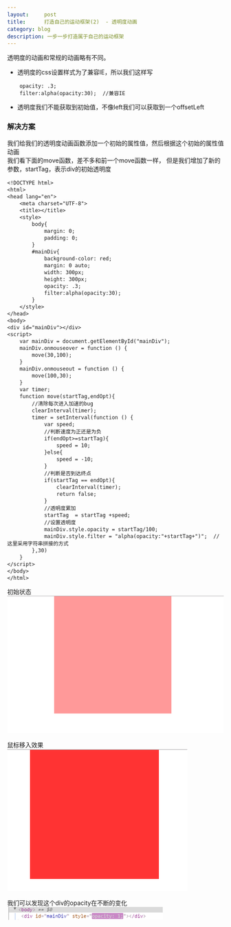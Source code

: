 ```yaml
---
layout:     post
title:      打造自己的运动框架(2)  - 透明度动画
category: blog
description: 一步一步打造属于自己的运动框架
---
```

透明度的动画和常规的动画略有不同。  
 
- 透明度的css设置样式为了兼容IE，所以我们这样写   

```javscript
 	opacity: .3;
	filter:alpha(opacity:30);  //兼容IE
```   

- 透明度我们不能获取到初始值，不像left我们可以获取到一个offsetLeft   

### 解决方案 ###   
我们给我们的透明度动画函数添加一个初始的属性值，然后根据这个初始的属性值动画   
我们看下面的move函数，差不多和前一个move函数一样， 但是我们增加了新的参数，startTag，表示div的初始透明度   

```javscript
<!DOCTYPE html>
<html>
<head lang="en">
    <meta charset="UTF-8">
    <title></title>
    <style>
        body{
            margin: 0;
            padding: 0;
        }
        #mainDiv{
            background-color: red;
            margin: 0 auto;
            width: 300px;
            height: 300px;
            opacity: .3;
            filter:alpha(opacity:30);
        }
    </style>
</head>
<body>
<div id="mainDiv"></div>
<script>
    var mainDiv = document.getElementById("mainDiv");
    mainDiv.onmouseover = function () {
        move(30,100);
    }
    mainDiv.onmouseout = function () {
        move(100,30);
    }
    var timer;
    function move(startTag,endOpt){
        //清除每次进入加速的bug
        clearInterval(timer);
        timer = setInterval(function () {
            var speed;
            //判断速度为正还是为负
            if(endOpt>=startTag){
                speed = 10;
            }else{
                speed = -10;
            }
            //判断是否到达终点
            if(startTag == endOpt){
                clearInterval(timer);
                return false;
            }
            //透明度累加
            startTag  = startTag +speed;
            //设置透明度
            mainDiv.style.opacity = startTag/100;
            mainDiv.style.filter = "alpha(opacity:"+startTag+")";  //这里采用字符串拼接的方式
        },30)
    }
</script>
</body>
</html>
```   

初始状态   
![](images/newImg/7.png)

鼠标移入效果
![](images/newImg/6.png)   

我们可以发现这个div的opacity在不断的变化
![](images/newImg/8.png)  